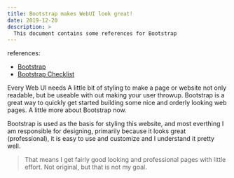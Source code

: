```yaml
---
title: Bootstrap makes WebUI look great!
date: 2019-12-20
description: >
  This document contains some references for Bootstrap
---
```


references:
  - [Bootstrap](http://getbootstrap.com)
  - [Bootstrap Checklist](https://hackerthemes.com/bootstrap-cheatsheet/)

Every Web UI needs A little bit of styling to make a page or website
not only readable, but be useable with out making your user throwup.
Bootstrap is a great way to quickly get started building some nice and
orderly looking web pages. A little more about Bootstrap now.
<!--more-->

Bootstrap is used as the basis for styling this website, and most everthing I
am responsible for designing, primarily because it looks great (professional),
it is easy to use and customize and I understand it pretty well.

> That means I get fairly good looking and professional pages with little
> effort. Not original, but that is not my goal.


